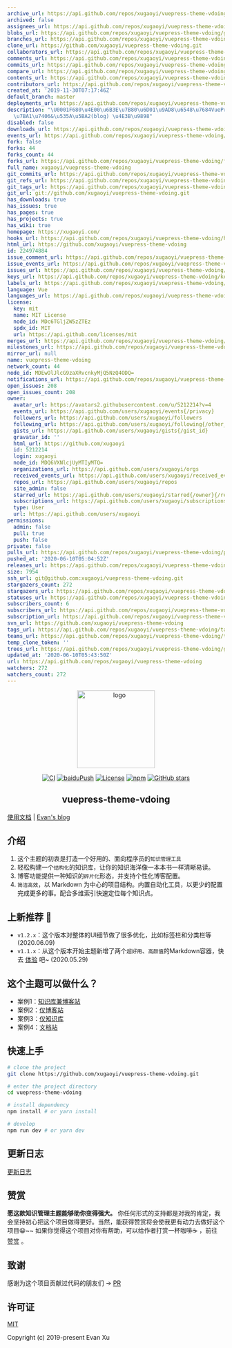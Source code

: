 ```yaml
---
archive_url: https://api.github.com/repos/xugaoyi/vuepress-theme-vdoing/{archive_format}{/ref}
archived: false
assignees_url: https://api.github.com/repos/xugaoyi/vuepress-theme-vdoing/assignees{/user}
blobs_url: https://api.github.com/repos/xugaoyi/vuepress-theme-vdoing/git/blobs{/sha}
branches_url: https://api.github.com/repos/xugaoyi/vuepress-theme-vdoing/branches{/branch}
clone_url: https://github.com/xugaoyi/vuepress-theme-vdoing.git
collaborators_url: https://api.github.com/repos/xugaoyi/vuepress-theme-vdoing/collaborators{/collaborator}
comments_url: https://api.github.com/repos/xugaoyi/vuepress-theme-vdoing/comments{/number}
commits_url: https://api.github.com/repos/xugaoyi/vuepress-theme-vdoing/commits{/sha}
compare_url: https://api.github.com/repos/xugaoyi/vuepress-theme-vdoing/compare/{base}...{head}
contents_url: https://api.github.com/repos/xugaoyi/vuepress-theme-vdoing/contents/{+path}
contributors_url: https://api.github.com/repos/xugaoyi/vuepress-theme-vdoing/contributors
created_at: '2019-11-30T07:17:46Z'
default_branch: master
deployments_url: https://api.github.com/repos/xugaoyi/vuepress-theme-vdoing/deployments
description: "\U0001F680\u4E00\u6B3E\u7B80\u6D01\u9AD8\u6548\u7684VuePress \u77E5\u8BC6\
  \u7BA1\u7406&\u535A\u5BA2(blog) \u4E3B\u9898"
disabled: false
downloads_url: https://api.github.com/repos/xugaoyi/vuepress-theme-vdoing/downloads
events_url: https://api.github.com/repos/xugaoyi/vuepress-theme-vdoing/events
fork: false
forks: 44
forks_count: 44
forks_url: https://api.github.com/repos/xugaoyi/vuepress-theme-vdoing/forks
full_name: xugaoyi/vuepress-theme-vdoing
git_commits_url: https://api.github.com/repos/xugaoyi/vuepress-theme-vdoing/git/commits{/sha}
git_refs_url: https://api.github.com/repos/xugaoyi/vuepress-theme-vdoing/git/refs{/sha}
git_tags_url: https://api.github.com/repos/xugaoyi/vuepress-theme-vdoing/git/tags{/sha}
git_url: git://github.com/xugaoyi/vuepress-theme-vdoing.git
has_downloads: true
has_issues: true
has_pages: true
has_projects: true
has_wiki: true
homepage: https://xugaoyi.com/
hooks_url: https://api.github.com/repos/xugaoyi/vuepress-theme-vdoing/hooks
html_url: https://github.com/xugaoyi/vuepress-theme-vdoing
id: 224974884
issue_comment_url: https://api.github.com/repos/xugaoyi/vuepress-theme-vdoing/issues/comments{/number}
issue_events_url: https://api.github.com/repos/xugaoyi/vuepress-theme-vdoing/issues/events{/number}
issues_url: https://api.github.com/repos/xugaoyi/vuepress-theme-vdoing/issues{/number}
keys_url: https://api.github.com/repos/xugaoyi/vuepress-theme-vdoing/keys{/key_id}
labels_url: https://api.github.com/repos/xugaoyi/vuepress-theme-vdoing/labels{/name}
language: Vue
languages_url: https://api.github.com/repos/xugaoyi/vuepress-theme-vdoing/languages
license:
  key: mit
  name: MIT License
  node_id: MDc6TGljZW5zZTEz
  spdx_id: MIT
  url: https://api.github.com/licenses/mit
merges_url: https://api.github.com/repos/xugaoyi/vuepress-theme-vdoing/merges
milestones_url: https://api.github.com/repos/xugaoyi/vuepress-theme-vdoing/milestones{/number}
mirror_url: null
name: vuepress-theme-vdoing
network_count: 44
node_id: MDEwOlJlcG9zaXRvcnkyMjQ5NzQ4ODQ=
notifications_url: https://api.github.com/repos/xugaoyi/vuepress-theme-vdoing/notifications{?since,all,participating}
open_issues: 208
open_issues_count: 208
owner:
  avatar_url: https://avatars2.githubusercontent.com/u/5212214?v=4
  events_url: https://api.github.com/users/xugaoyi/events{/privacy}
  followers_url: https://api.github.com/users/xugaoyi/followers
  following_url: https://api.github.com/users/xugaoyi/following{/other_user}
  gists_url: https://api.github.com/users/xugaoyi/gists{/gist_id}
  gravatar_id: ''
  html_url: https://github.com/xugaoyi
  id: 5212214
  login: xugaoyi
  node_id: MDQ6VXNlcjUyMTIyMTQ=
  organizations_url: https://api.github.com/users/xugaoyi/orgs
  received_events_url: https://api.github.com/users/xugaoyi/received_events
  repos_url: https://api.github.com/users/xugaoyi/repos
  site_admin: false
  starred_url: https://api.github.com/users/xugaoyi/starred{/owner}{/repo}
  subscriptions_url: https://api.github.com/users/xugaoyi/subscriptions
  type: User
  url: https://api.github.com/users/xugaoyi
permissions:
  admin: false
  pull: true
  push: false
private: false
pulls_url: https://api.github.com/repos/xugaoyi/vuepress-theme-vdoing/pulls{/number}
pushed_at: '2020-06-10T05:04:52Z'
releases_url: https://api.github.com/repos/xugaoyi/vuepress-theme-vdoing/releases{/id}
size: 7954
ssh_url: git@github.com:xugaoyi/vuepress-theme-vdoing.git
stargazers_count: 272
stargazers_url: https://api.github.com/repos/xugaoyi/vuepress-theme-vdoing/stargazers
statuses_url: https://api.github.com/repos/xugaoyi/vuepress-theme-vdoing/statuses/{sha}
subscribers_count: 6
subscribers_url: https://api.github.com/repos/xugaoyi/vuepress-theme-vdoing/subscribers
subscription_url: https://api.github.com/repos/xugaoyi/vuepress-theme-vdoing/subscription
svn_url: https://github.com/xugaoyi/vuepress-theme-vdoing
tags_url: https://api.github.com/repos/xugaoyi/vuepress-theme-vdoing/tags
teams_url: https://api.github.com/repos/xugaoyi/vuepress-theme-vdoing/teams
temp_clone_token: ''
trees_url: https://api.github.com/repos/xugaoyi/vuepress-theme-vdoing/git/trees{/sha}
updated_at: '2020-06-10T05:43:50Z'
url: https://api.github.com/repos/xugaoyi/vuepress-theme-vdoing
watchers: 272
watchers_count: 272
---
```


<p align="center"><a href="https://xugaoyi.com/" target="_blank" rel="noopener noreferrer"><img width="180" src="https://cdn.jsdelivr.net/gh/xugaoyi/image_store/blog/20200409124835.png" alt="logo"></a></p>

<p align="center">
  <a href="https://github.com/xugaoyi/vuepress-theme-vdoing/actions?query=workflow%3ACI"><img src="https://github.com/xugaoyi/vuepress-theme-vdoing/workflows/CI/badge.svg" alt="CI"></a>
  <a href="https://github.com/xugaoyi/vuepress-theme-vdoing/actions?query=workflow%3AbaiduPush"><img src="https://github.com/xugaoyi/vuepress-theme-vdoing/workflows/baiduPush/badge.svg" alt="baiduPush"></a>
  <a href="https://github.com/xugaoyi/vuepress-theme-vdoing/blob/master/LICENSE"><img src="https://img.shields.io/github/license/xugaoyi/vuepress-theme-vdoing
" alt="License"></a>
  <a href="https://www.npmjs.com/package/vuepress-theme-vdoing"><img alt="npm" src="https://img.shields.io/npm/v/vuepress-theme-vdoing"></a>
  <a href="https://github.com/xugaoyi/vuepress-theme-vdoing/stargazers"><img src="https://img.shields.io/github/stars/xugaoyi/vuepress-theme-vdoing?logo=ReverbNation&logoColor=rgba(255,255,255,.6)" alt="GitHub stars"></a>

  

</p>

<h2 align="center">vuepress-theme-vdoing</h2>



[使用文档](https://xugaoyi.github.io/vuepress-theme-vdoing-doc/) | [Evan's blog](https://xugaoyi.com/) 

## 介绍
1. 这个主题的初衷是打造一个好用的、面向程序员的`知识管理工具`
2. 轻松构建一个`结构化`的知识库，让你的知识海洋像一本本书一样清晰易读。
3. 博客功能提供一种知识的`碎片化`形态，并支持个性化博客配置。
4. `简洁高效`，以 Markdown 为中心的项目结构。内置自动化工具，以更少的配置完成更多的事。配合多维索引快速定位每个知识点。

## 上新推荐 🎉
* `v1.2.x`：这个版本对整体的UI细节做了很多优化，比如标签栏和分类栏等 (2020.06.09)
* `v1.1.x`：从这个版本开始主题新增了两个`超好用`、`高颜值`的Markdown容器，快去 [体验](https://xugaoyi.github.io/vuepress-theme-vdoing-doc/pages/d0d7eb) 吧~ (2020.05.29)

## 这个主题可以做什么？
* 案例1：[知识库兼博客站](https://xugaoyi.com/)
* 案例2：[仅博客站](https://xugaoyi.github.io/vdoing-demo-blog/)
* 案例3：[仅知识库](https://xugaoyi.github.io/vdoing-demo-repository/)
* 案例4：[文档站](https://xugaoyi.github.io/vuepress-theme-vdoing-doc/)


## 快速上手

```bash
# clone the project
git clone https://github.com/xugaoyi/vuepress-theme-vdoing.git

# enter the project directory
cd vuepress-theme-vdoing

# install dependency
npm install # or yarn install

# develop
npm run dev # or yarn dev
```
## 更新日志
[更新日志](https://github.com/xugaoyi/vuepress-theme-vdoing/releases)

## 赞赏
**愿这款知识管理主题能够助你变得强大。**
你任何形式的支持都是对我的肯定，我会坚持初心把这个项目做得更好。当然，能获得赞赏将会使我更有动力去做好这个项目😀~~
如果你觉得这个项目对你有帮助，可以给作者打赏一杯咖啡☕ ，前往 [赞赏](https://xugaoyi.github.io/vuepress-theme-vdoing-doc/pages/1b12ed/) 。

## 致谢
感谢为这个项目贡献过代码的朋友们 → [PR](https://github.com/xugaoyi/vuepress-theme-vdoing/pulls?q=is%3Apr+is%3Aclosed)

## 许可证
[MIT](https://github.com/xugaoyi/vuepress-theme-vdoing/blob/master/LICENSE)

Copyright (c) 2019-present Evan Xu
